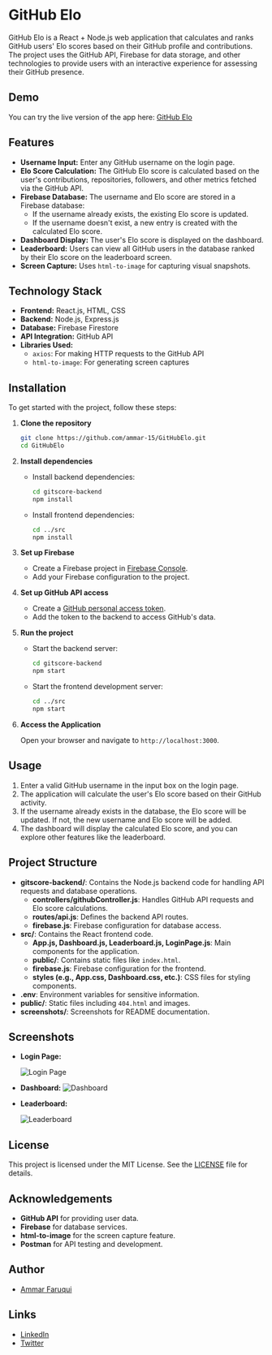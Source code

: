 # GitHub Elo

GitHub Elo is a React + Node.js web application that calculates and ranks GitHub users' Elo scores based on their GitHub profile and contributions. The project uses the GitHub API, Firebase for data storage, and other technologies to provide users with an interactive experience for assessing their GitHub presence.

## Demo

You can try the live version of the app here: [GitHub Elo](https://githubelo.web.app/)

## Features

- **Username Input:** Enter any GitHub username on the login page.
- **Elo Score Calculation:** The GitHub Elo score is calculated based on the user's contributions, repositories, followers, and other metrics fetched via the GitHub API.
- **Firebase Database:** The username and Elo score are stored in a Firebase database:
  - If the username already exists, the existing Elo score is updated.
  - If the username doesn't exist, a new entry is created with the calculated Elo score.
- **Dashboard Display:** The user's Elo score is displayed on the dashboard.
- **Leaderboard:** Users can view all GitHub users in the database ranked by their Elo score on the leaderboard screen.
- **Screen Capture:** Uses `html-to-image` for capturing visual snapshots.

## Technology Stack

- **Frontend:** React.js, HTML, CSS
- **Backend:** Node.js, Express.js
- **Database:** Firebase Firestore
- **API Integration:** GitHub API
- **Libraries Used:**
  - `axios`: For making HTTP requests to the GitHub API
  - `html-to-image`: For generating screen captures

## Installation

To get started with the project, follow these steps:

1. **Clone the repository**

   ```sh
   git clone https://github.com/ammar-15/GitHubElo.git
   cd GitHubElo
   ```

2. **Install dependencies**

   - Install backend dependencies:

     ```sh
     cd gitscore-backend
     npm install
     ```

   - Install frontend dependencies:

     ```sh
     cd ../src
     npm install
     ```

3. **Set up Firebase**

   - Create a Firebase project in [Firebase Console](https://console.firebase.google.com/).
   - Add your Firebase configuration to the project.

4. **Set up GitHub API access**

   - Create a [GitHub personal access token](https://github.com/settings/tokens).
   - Add the token to the backend to access GitHub's data.

5. **Run the project**

   - Start the backend server:

     ```sh
     cd gitscore-backend
     npm start
     ```

   - Start the frontend development server:

     ```sh
     cd ../src
     npm start
     ```

6. **Access the Application**

   Open your browser and navigate to `http://localhost:3000`.

## Usage

1. Enter a valid GitHub username in the input box on the login page.
2. The application will calculate the user's Elo score based on their GitHub activity.
3. If the username already exists in the database, the Elo score will be updated. If not, the new username and Elo score will be added.
4. The dashboard will display the calculated Elo score, and you can explore other features like the leaderboard.

## Project Structure

- **gitscore-backend/**: Contains the Node.js backend code for handling API requests and database operations.
  - **controllers/githubController.js**: Handles GitHub API requests and Elo score calculations.
  - **routes/api.js**: Defines the backend API routes.
  - **firebase.js**: Firebase configuration for database access.
- **src/**: Contains the React frontend code.
  - **App.js, Dashboard.js, Leaderboard.js, LoginPage.js**: Main components for the application.
  - **public/**: Contains static files like `index.html`.
  - **firebase.js**: Firebase configuration for the frontend.
  - **styles (e.g., App.css, Dashboard.css, etc.)**: CSS files for styling components.
- **.env**: Environment variables for sensitive information.
- **public/**: Static files including `404.html` and images.
- **screenshots/**: Screenshots for README documentation.

## Screenshots

- **Login Page:**

  ![Login Page](https://github.com/user-attachments/assets/ce1e0d9a-8650-427e-8056-63d975d9be45)

- **Dashboard:**
  ![Dashboard](https://github.com/user-attachments/assets/09eed49f-c849-4a3f-8f1f-0c1628cf77dd)

- **Leaderboard:**

  ![Leaderboard](https://github.com/user-attachments/assets/2955d6aa-30ef-40a6-9882-6fdd92414b02)


## License

This project is licensed under the MIT License. See the [LICENSE](LICENSE) file for details.

## Acknowledgements

- **GitHub API** for providing user data.
- **Firebase** for database services.
- **html-to-image** for the screen capture feature.
- **Postman** for API testing and development.

## Author

- [Ammar Faruqui](https://github.com/ammar-15)

## Links

- [LinkedIn](https://www.linkedin.com/in/ammarfaruqui/)
- [Twitter](https://x.com/ammar_tsx/highlights)

